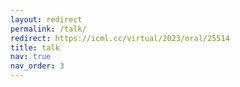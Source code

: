 ```yaml
---
layout: redirect
permalink: /talk/
redirect: https://icml.cc/virtual/2023/oral/25514
title: talk
nav: true
nav_order: 3
---
```

